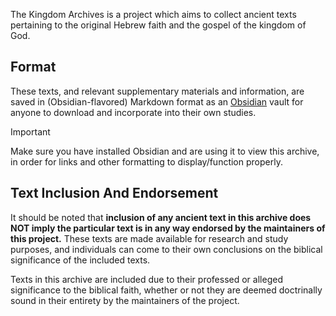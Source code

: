 The Kingdom Archives is a project which aims to collect ancient texts pertaining to the original Hebrew faith and the gospel of the kingdom of God.

## Format
These texts, and relevant supplementary materials and information, are saved in (Obsidian-flavored) Markdown format as an [Obsidian](https://obsidian.md) vault for anyone to download and incorporate into their own studies.

> [!IMPORTANT]
> Make sure you have installed Obsidian and are using it to view this archive, in order for links and other formatting to display/function properly.

## Text Inclusion And Endorsement
It should be noted that **inclusion of any ancient text in this archive does NOT imply the particular text is in any way endorsed by the maintainers of this project.** These texts are made available for research and study purposes, and individuals can come to their own conclusions on the biblical significance of the included texts.

Texts in this archive are included due to their professed or alleged significance to the biblical faith, whether or not they are deemed doctrinally sound in their entirety by the maintainers of the project.